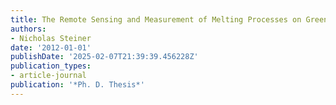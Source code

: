 ```yaml
---
title: The Remote Sensing and Measurement of Melting Processes on Greenland and Antarctica
authors:
- Nicholas Steiner
date: '2012-01-01'
publishDate: '2025-02-07T21:39:39.456228Z'
publication_types:
- article-journal
publication: '*Ph. D. Thesis*'
---
```

